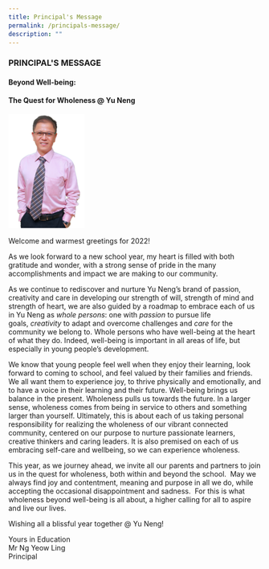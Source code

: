 ```yaml
---
title: Principal's Message
permalink: /principals-message/
description: ""
---
```


### PRINCIPAL'S MESSAGE

#### Beyond Well-being:  
#### The Quest for Wholeness @ Yu Neng

<img src="/images/Ng-Yeow-Ling-683x1024.png"
		 style="width:30%"/>
		 
Welcome and warmest greetings for 2022!

As we look forward to a new school year, my heart is filled with both gratitude and wonder, with a strong sense of pride in the many accomplishments and impact we are making to our community.

As we continue to rediscover and nurture Yu Neng’s brand of passion, creativity and care in developing our strength of will, strength of mind and strength of heart, we are also guided by a roadmap to embrace each of us in Yu Neng as _whole persons_: one with _passion_ to pursue life goals, _creativity_ to adapt and overcome challenges and _care_ for the community we belong to. Whole persons who have well-being at the heart of what they do. Indeed, well-being is important in all areas of life, but especially in young people’s development.

We know that young people feel well when they enjoy their learning, look forward to coming to school, and feel valued by their families and friends. We all want them to experience joy, to thrive physically and emotionally, and to have a voice in their learning and their future. Well-being brings us balance in the present. Wholeness pulls us towards the future. In a larger sense, wholeness comes from being in service to others and something larger than yourself. Ultimately, this is about each of us taking personal responsibility for realizing the wholeness of our vibrant connected community, centered on our purpose to nurture passionate learners, creative thinkers and caring leaders. It is also premised on each of us embracing self-care and wellbeing, so we can experience wholeness.

This year, as we journey ahead, we invite all our parents and partners to join us in the quest for wholeness, both within and beyond the school.  May we always find joy and contentment, meaning and purpose in all we do, while accepting the occasional disappointment and sadness.  For this is what wholeness beyond well-being is all about, a higher calling for all to aspire and live our lives.

Wishing all a blissful year together @ Yu Neng!

Yours in Education  
Mr Ng Yeow Ling  
Principal